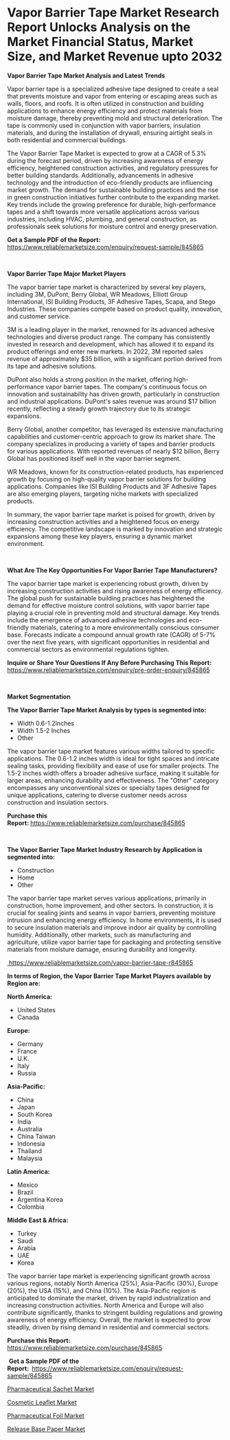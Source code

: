 <p><h1>Vapor Barrier Tape Market Research Report Unlocks Analysis on the Market Financial Status, Market Size, and Market Revenue upto 2032</h1></p><p><strong>Vapor Barrier Tape Market Analysis and Latest Trends</strong></p>
<p><p>Vapor barrier tape is a specialized adhesive tape designed to create a seal that prevents moisture and vapor from entering or escaping areas such as walls, floors, and roofs. It is often utilized in construction and building applications to enhance energy efficiency and protect materials from moisture damage, thereby preventing mold and structural deterioration. The tape is commonly used in conjunction with vapor barriers, insulation materials, and during the installation of drywall, ensuring airtight seals in both residential and commercial buildings.</p><p>The Vapor Barrier Tape Market is expected to grow at a CAGR of 5.3% during the forecast period, driven by increasing awareness of energy efficiency, heightened construction activities, and regulatory pressures for better building standards. Additionally, advancements in adhesive technology and the introduction of eco-friendly products are influencing market growth. The demand for sustainable building practices and the rise in green construction initiatives further contribute to the expanding market. Key trends include the growing preference for durable, high-performance tapes and a shift towards more versatile applications across various industries, including HVAC, plumbing, and general construction, as professionals seek solutions for moisture control and energy preservation.</p></p>
<p><strong>Get a Sample PDF of the Report:&nbsp;</strong> <a href="https://www.reliablemarketsize.com/enquiry/request-sample/845865?utm_campaign=1903&utm_medium=2&utm_source=Github&utm_content=ia&utm_term=01042025&utm_id=vapor-barrier-tape">https://www.reliablemarketsize.com/enquiry/request-sample/845865</a></p>
<p>&nbsp;</p>
<p><strong>Vapor Barrier Tape Major Market Players</strong></p>
<p><p>The vapor barrier tape market is characterized by several key players, including 3M, DuPont, Berry Global, WR Meadows, Elliott Group International, ISI Building Products, 3F Adhesive Tapes, Scapa, and Stego Industries. These companies compete based on product quality, innovation, and customer service.</p><p>3M is a leading player in the market, renowned for its advanced adhesive technologies and diverse product range. The company has consistently invested in research and development, which has allowed it to expand its product offerings and enter new markets. In 2022, 3M reported sales revenue of approximately $35 billion, with a significant portion derived from its tape and adhesive solutions.</p><p>DuPont also holds a strong position in the market, offering high-performance vapor barrier tapes. The company's continuous focus on innovation and sustainability has driven growth, particularly in construction and industrial applications. DuPont's sales revenue was around $17 billion recently, reflecting a steady growth trajectory due to its strategic expansions.</p><p>Berry Global, another competitor, has leveraged its extensive manufacturing capabilities and customer-centric approach to grow its market share. The company specializes in producing a variety of tapes and barrier products for various applications. With reported revenues of nearly $12 billion, Berry Global has positioned itself well in the vapor barrier segment.</p><p>WR Meadows, known for its construction-related products, has experienced growth by focusing on high-quality vapor barrier solutions for building applications. Companies like ISI Building Products and 3F Adhesive Tapes are also emerging players, targeting niche markets with specialized products.</p><p>In summary, the vapor barrier tape market is poised for growth, driven by increasing construction activities and a heightened focus on energy efficiency. The competitive landscape is marked by innovation and strategic expansions among these key players, ensuring a dynamic market environment.</p></p>
<p>&nbsp;</p>
<p><strong>What Are The Key Opportunities For Vapor Barrier Tape Manufacturers?</strong></p>
<p><p>The vapor barrier tape market is experiencing robust growth, driven by increasing construction activities and rising awareness of energy efficiency. The global push for sustainable building practices has heightened the demand for effective moisture control solutions, with vapor barrier tape playing a crucial role in preventing mold and structural damage. Key trends include the emergence of advanced adhesive technologies and eco-friendly materials, catering to a more environmentally conscious consumer base. Forecasts indicate a compound annual growth rate (CAGR) of 5-7% over the next five years, with significant opportunities in residential and commercial sectors as environmental regulations tighten.</p></p>
<p><strong>Inquire or Share Your Questions If Any Before Purchasing This Report:</strong> <a href="https://www.reliablemarketsize.com/enquiry/pre-order-enquiry/845865?utm_campaign=1903&utm_medium=2&utm_source=Github&utm_content=ia&utm_term=01042025&utm_id=vapor-barrier-tape">https://www.reliablemarketsize.com/enquiry/pre-order-enquiry/845865</a></p>
<p>&nbsp;</p>
<p><strong>Market Segmentation</strong></p>
<p><strong>The Vapor Barrier Tape Market Analysis by types is segmented into:</strong></p>
<p><ul><li>Width 0.6-1.2Inches</li><li>Width 1.5-2 Inches</li><li>Other</li></ul></p>
<p><p>The vapor barrier tape market features various widths tailored to specific applications. The 0.6-1.2 inches width is ideal for tight spaces and intricate sealing tasks, providing flexibility and ease of use for smaller projects. The 1.5-2 inches width offers a broader adhesive surface, making it suitable for larger areas, enhancing durability and effectiveness. The "Other" category encompasses any unconventional sizes or specialty tapes designed for unique applications, catering to diverse customer needs across construction and insulation sectors.</p></p>
<p><strong>Purchase this Report:&nbsp;</strong><a href="https://www.reliablemarketsize.com/purchase/845865?utm_campaign=1903&utm_medium=2&utm_source=Github&utm_content=ia&utm_term=01042025&utm_id=vapor-barrier-tape">https://www.reliablemarketsize.com/purchase/845865</a></p>
<p>&nbsp;</p>
<p><strong>The Vapor Barrier Tape Market Industry Research by Application is segmented into:</strong></p>
<p><ul><li>Construction</li><li>Home</li><li>Other</li></ul></p>
<p><p>The vapor barrier tape market serves various applications, primarily in construction, home improvement, and other sectors. In construction, it is crucial for sealing joints and seams in vapor barriers, preventing moisture intrusion and enhancing energy efficiency. In home environments, it is used to secure insulation materials and improve indoor air quality by controlling humidity. Additionally, other markets, such as manufacturing and agriculture, utilize vapor barrier tape for packaging and protecting sensitive materials from moisture damage, ensuring durability and longevity.</p></p>
<p><a href="https://www.reliablemarketsize.com/vapor-barrier-tape-r845865?utm_campaign=1903&utm_medium=2&utm_source=Github&utm_content=ia&utm_term=01042025&utm_id=vapor-barrier-tape">&nbsp;https://www.reliablemarketsize.com/vapor-barrier-tape-r845865</a></p>
<p><strong>In terms of Region, the Vapor Barrier Tape Market Players available by Region are:</strong></p>
<p>
    <p> <strong> North America: </strong>
        <ul>
            <li>United States</li>
            <li>Canada</li>
        </ul>
        </p> 
    <p> <strong> Europe: </strong>
        <ul>
            <li>Germany</li>
            <li>France</li>
            <li>U.K.</li>
            <li>Italy</li>
            <li>Russia</li>
        </ul>
        </p> 
    <p> <strong> Asia-Pacific: </strong>
        <ul>
            <li>China</li>
            <li>Japan</li>
            <li>South Korea</li>
            <li>India</li>
            <li>Australia</li>
            <li>China Taiwan</li>
            <li>Indonesia</li>
            <li>Thailand</li>
            <li>Malaysia</li>
        </ul>
        </p> 
    <p> <strong> Latin America: </strong>
        <ul>
            <li>Mexico</li>
            <li>Brazil</li>
            <li>Argentina Korea</li>
            <li>Colombia</li>
        </ul>
        </p> 
    <p> <strong> Middle East & Africa: </strong>
        <ul>
            <li>Turkey</li>
            <li>Saudi</li>
            <li>Arabia</li>
            <li>UAE</li>
            <li>Korea</li>
        </ul>
    </p>
    </p>
<p><p>The vapor barrier tape market is experiencing significant growth across various regions, notably North America (25%), Asia-Pacific (30%), Europe (20%), the USA (15%), and China (10%). The Asia-Pacific region is anticipated to dominate the market, driven by rapid industrialization and increasing construction activities. North America and Europe will also contribute significantly, thanks to stringent building regulations and growing awareness of energy efficiency. Overall, the market is expected to grow steadily, driven by rising demand in residential and commercial sectors.</p></p>
<p><strong>Purchase this Report: </strong><a href="https://www.reliablemarketsize.com/purchase/845865?utm_campaign=1903&utm_medium=2&utm_source=Github&utm_content=ia&utm_term=01042025&utm_id=vapor-barrier-tape">https://www.reliablemarketsize.com/purchase/845865</a></p>
<p>&nbsp;<strong>Get a Sample PDF of the Report:&nbsp;&nbsp;</strong><a href="https://www.reliablemarketsize.com/enquiry/request-sample/845865?utm_campaign=1903&utm_medium=2&utm_source=Github&utm_content=ia&utm_term=01042025&utm_id=vapor-barrier-tape">https://www.reliablemarketsize.com/enquiry/request-sample/845865</a></p>
<p><strong></strong></p>
<p><p><a href="https://github.com/ifsahvadenah/Market-Research-Report-List-1/blob/main/pharmaceutical-sachet-market.md?utm_campaign=1903&utm_medium=2&utm_source=Github&utm_content=ia&utm_term=01042025&utm_id=vapor-barrier-tape">Pharmaceutical Sachet Market</a></p><p><a href="https://github.com/vasosblenksk/Market-Research-Report-List-1/blob/main/cosmetic-leaflet-market.md?utm_campaign=1903&utm_medium=2&utm_source=Github&utm_content=ia&utm_term=01042025&utm_id=vapor-barrier-tape">Cosmetic Leaflet Market</a></p><p><a href="https://github.com/merzafairy04/Market-Research-Report-List-1/blob/main/pharmaceutical-foil-market.md?utm_campaign=1903&utm_medium=2&utm_source=Github&utm_content=ia&utm_term=01042025&utm_id=vapor-barrier-tape">Pharmaceutical Foil Market</a></p><p><a href="https://github.com/ashepherd82/Market-Research-Report-List-7/blob/main/release-base-paper-market.md?utm_campaign=1903&utm_medium=2&utm_source=Github&utm_content=ia&utm_term=01042025&utm_id=vapor-barrier-tape">Release Base Paper Market</a></p></p>